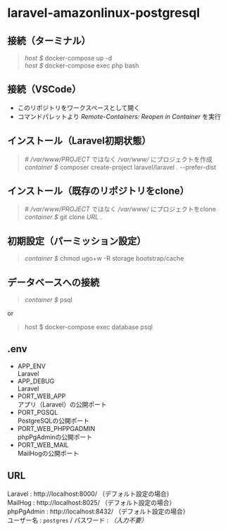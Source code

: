 # laravel-amazonlinux-postgresql

## 接続（ターミナル）

> *host $* docker-compose up -d  
> *host $* docker-compose exec php bash  

## 接続（VSCode）

* このリポジトリをワークスペースとして開く
* コマンドパレットより *Remote-Containers: Reopen in Container* を実行

## インストール（Laravel初期状態）

> \# */var/www/PROJECT* ではなく */var/www/* にプロジェクトを作成  
> *container $* composer create-project laravel/laravel . --prefer-dist

## インストール（既存のリポジトリをclone）

> \# */var/www/PROJECT* ではなく */var/www/* にプロジェクトをclone  
> *container $* git clone *URL* .  

## 初期設定（パーミッション設定）

> *container $* chmod ugo+w -R storage bootstrap/cache

## データベースへの接続

> *container $* psql

or

> host $  docker-compose exec database psql

## .env

* APP_ENV  
    Laravel
* APP_DEBUG  
    Laravel
* PORT_WEB_APP  
    アプリ（Laravel）の公開ポート
* PORT_PGSQL  
    PostgreSQLの公開ポート
* PORT_WEB_PHPPGADMIN  
    phpPgAdminの公開ポート
* PORT_WEB_MAIL  
    MailHogの公開ポート

## URL

 Laravel : http://localhost:8000/ （デフォルト設定の場合）  
 MailHog : http://localhost:8025/ （デフォルト設定の場合）  
 phpPgAdmin : http://localhost:8432/  （デフォルト設定の場合）  
     ユーザー名 : `postgres` / パスワード : *（入力不要）*
